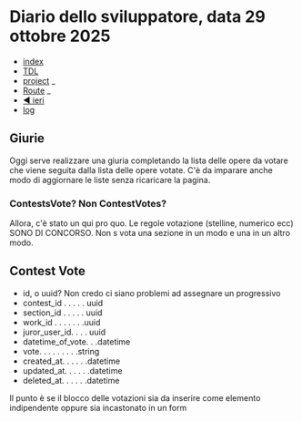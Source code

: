 # Diario dello sviluppatore, data 29 ottobre 2025

* [index](../index.md)
* [TDL](../TDL.md)
* [project](https://github.com/users/mrai64/projects/1)
_
* [Route](/routes/web.php)
_
* [◀️ ieri](./2025-10-28_IT.md)
* [log](/storage/logs/laravel.log)

## Giurie

Oggi serve realizzare una giuria completando la lista delle opere da votare
che viene seguita dalla lista delle opere votate.
C'è da imparare anche modo di aggiornare le liste senza ricaricare
la pagina.

### ContestsVote? Non ContestVotes?

Allora, c'è stato un qui pro quo. Le regole votazione (stelline, numerico ecc)
SONO DI CONCORSO. Non s vota una sezione in un modo e una in un altro modo.

## Contest Vote

* id, o uuid? Non credo ci siano problemi ad assegnare un progressivo
* contest_id . . . . . uuid
* section_id . . . . . uuid
* work_id . . . . . . .uuid
* juror_user_id. . . . uuid
* datetime_of_vote. . .datetime
* vote. . . . . . . . .string
* created_at. . . . . .datetime
* updated_at. . . . . .datetime
* deleted_at. . . . . .datetime

Il punto è se il blocco delle votazioni sia
da inserire come elemento indipendente oppure
sia incastonato in un form
